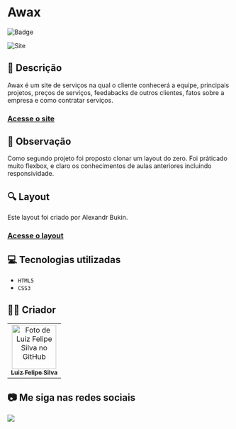 # Awax
![Badge](http://img.shields.io/static/v1?label=STATUS&message=CONCLUIDO&color=GREEN&style=for-the-badge)             

<img src="https://github.com/luizfelipe9627/awax/blob/master/assets/videos/awax.gif" alt="Site">

## 📄 Descrição
Awax é um site de serviços na qual o cliente conhecerá a equipe, principais projetos, preços de  serviços, feedabacks de outros clientes, fatos sobre a empresa e como contratar serviços.

### <a href="https://luizfelipe9627.github.io/awax">Acesse o site</a>

## 📑 Observação
Como segundo projeto foi proposto clonar um layout do zero. Foi práticado muito flexbox, e claro os conhecimentos de aulas anteriores incluindo responsividade.

## 🔍 Layout
Este layout foi criado por Alexandr Bukin.

### <a href="https://dribbble.com/shots/3469501-FREE-PSD-Multipurpose-Landing-Page">Acesse o layout</a>

## 💻 Tecnologias utilizadas

- ``HTML5``
- ``CSS3``

## 🧑‍💻 Criador

<table>
  <tr>
    <td align="center">
      <a href="https://github.com/luizfelipe9627">
        <img src="https://github.com/luizfelipe9627.png" width="100px;" alt="Foto de Luiz Felipe Silva no GitHub"/><br>
        <sub>
          <b>Luiz Felipe Silva</b>
        </sub>
      </a>
    </td>
  </tr>
</table>

## 📷 Me siga nas redes sociais<br>

<p align="left">
  <a href="https://www.linkedin.com/in/luizfelipe9627/" target="_blank"><img src="https://img.shields.io/badge/-LinkedIn-%230077B5?style=for-the-badge&logo=linkedin&logoColor=white"></a>
</p>
